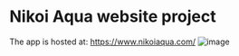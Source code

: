 
# Nikoi Aqua website project

The app is hosted at:
https://www.nikoiaqua.com/
![image](https://user-images.githubusercontent.com/55458355/116830501-8534b980-ab5f-11eb-83e7-5eb1a957d735.png)
